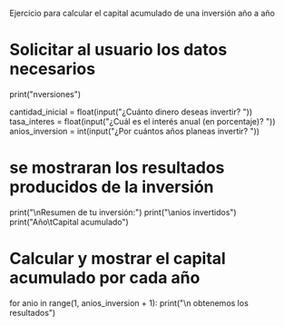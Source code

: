  Ejercicio para calcular el capital acumulado de una inversión año a año

# Solicitar al usuario los datos necesarios
print("nversiones")

cantidad_inicial = float(input("¿Cuánto dinero deseas invertir? "))
tasa_interes = float(input("¿Cuál es el interés anual (en porcentaje)? "))
anios_inversion = int(input("¿Por cuántos años planeas invertir? "))

# se mostraran los resultados producidos de la inversión 
print("\nResumen de tu inversión:")
print("\anios invertidos")
print("Año\tCapital acumulado")

# Calcular y mostrar el capital acumulado por cada año
for anio in range(1, anios_inversion + 1):
print("\n obtenemos los resultados")
